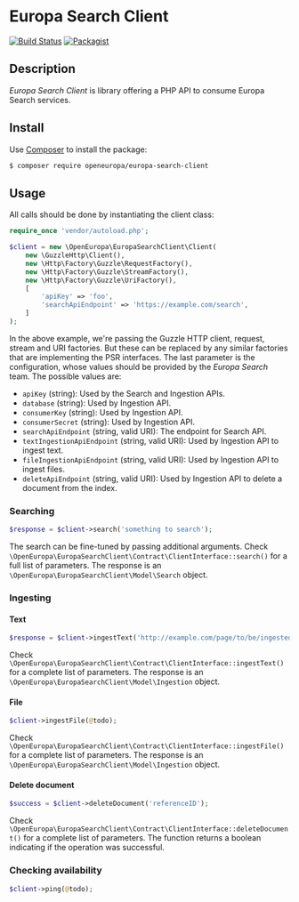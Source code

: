 # Europa Search Client
[![Build Status](https://drone.fpfis.eu/api/badges/openeuropa/europa-search-client/status.svg)](https://drone.fpfis.eu/openeuropa/europa-search-client)
[![Packagist](https://img.shields.io/packagist/v/openeuropa/europa-search-client.svg)](https://packagist.org/packages/openeuropa/europa-search-client)

## Description

_Europa Search Client_ is library offering a PHP API to consume Europa Search services.

## Install

Use [Composer](https://getcomposer.org/) to install the package:

```bash
$ composer require openeuropa/europa-search-client
```

## Usage

All calls should be done by instantiating the client class:

```php
require_once 'vendor/autoload.php';

$client = new \OpenEuropa\EuropaSearchClient\Client(
    new \GuzzleHttp\Client(),
    new \Http\Factory\Guzzle\RequestFactory(),
    new \Http\Factory\Guzzle\StreamFactory(),
    new \Http\Factory\Guzzle\UriFactory(),
    [
        'apiKey' => 'foo',
        'searchApiEndpoint' => 'https://example.com/search',
    ]
);
```

In the above example, we're passing the Guzzle HTTP client, request, stream and URI factories. But these can be replaced by any similar factories that are implementing the PSR interfaces. The last parameter is the configuration, whose values should be provided by the _Europa Search_ team. The possible values are:

- `apiKey` (string): Used by the Search and Ingestion APIs.
- `database` (string): Used by Ingestion API.
- `consumerKey` (string): Used by Ingestion API.
- `consumerSecret` (string): Used by Ingestion API.
- `searchApiEndpoint` (string, valid URI): The endpoint for Search API.
- `textIngestionApiEndpoint` (string, valid URI): Used by Ingestion API to ingest text.
- `fileIngestionApiEndpoint` (string, valid URI): Used by Ingestion API to ingest files.
- `deleteApiEndpoint` (string, valid URI): Used by Ingestion API to delete a document from the index.

### Searching

```php
$response = $client->search('something to search');
```

The search can be fine-tuned by passing additional arguments. Check `\OpenEuropa\EuropaSearchClient\Contract\ClientInterface::search()` for a full list of parameters. The response is an `\OpenEuropa\EuropaSearchClient\Model\Search` object.

### Ingesting

#### Text

```php
$response = $client->ingestText('http://example.com/page/to/be/ingested', 'text to be ingested/index');
```

Check `\OpenEuropa\EuropaSearchClient\Contract\ClientInterface::ingestText()` for a complete list of parameters. The response is an `\OpenEuropa\EuropaSearchClient\Model\Ingestion` object. 

#### File

```php
$client->ingestFile(@todo);
```

Check `\OpenEuropa\EuropaSearchClient\Contract\ClientInterface::ingestFile()` for a complete list of parameters. The response is an `\OpenEuropa\EuropaSearchClient\Model\Ingestion` object.

#### Delete document

```php
$success = $client->deleteDocument('referenceID');
```

Check `\OpenEuropa\EuropaSearchClient\Contract\ClientInterface::deleteDocument()` for a complete list of parameters. The function returns a boolean indicating if the operation was successful.

### Checking availability

```php
$client->ping(@todo);
```
